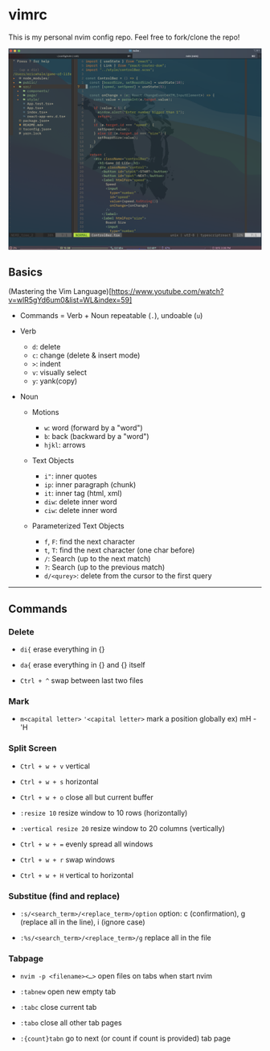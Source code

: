 # vimrc

This is my personal nvim config repo. Feel free to fork/clone the repo!

![Neovim screenshot](./screenshot/nvim-screenshot.png)

## Basics

(Mastering the Vim Language)[https://www.youtube.com/watch?v=wlR5gYd6um0&list=WL&index=59]

- Commands = Verb + Noun
  repeatable (`.`), undoable (`u`)

- Verb

  - `d`: delete
  - `c`: change (delete & insert mode)
  - `>`: indent
  - `v`: visually select
  - `y`: yank(copy)

- Noun

  - Motions

    - `w`: word (forward by a "word")
    - `b`: back (backward by a "word")
    - `hjkl`: arrows

  - Text Objects

    - `i"`: inner quotes
    - `ip`: inner paragraph (chunk)
    - `it`: inner tag (html, xml)
    - `diw`: delete inner word
    - `ciw`: delete inner word

  - Parameterized Text Objects

    - `f`, `F`: find the next character
    - `t`, `T`: find the next character (one char before)
    - `/`: Search (up to the next match)
    - `?`: Search (up to the previous match)
    - `d/<qurey>`: delete from the cursor to the first query

---

## Commands

### Delete

- `di{`
  erase everything in {}

- `da{`
  erase everything in {} and {} itself

- `Ctrl + ^`
  swap between last two files

### Mark

- `m<capital letter>` `'<capital letter>`
  mark a position globally
  ex) mH - 'H

### Split Screen

- `Ctrl + w + v`
  vertical

- `Ctrl + w + s`
  horizontal

- `Ctrl + w + o`
  close all but current buffer

- `:resize 10`
  resize window to 10 rows (horizontally)

- `:vertical resize 20`
  resize window to 20 columns (vertically)

- `Ctrl + w + =`
  evenly spread all windows

- `Ctrl + w + r`
  swap windows

- `Ctrl + w + H`
  vertical to horizontal

### Substitue (find and replace)

- `:s/<search_term>/<replace_term>/option`
  option: c (confirmation), g (replace all in the line), i (ignore case)

- `:%s/<search_term>/<replace_term>/g`
  replace all in the file

### Tabpage

- `nvim -p <filename><…>`
  open files on tabs when start nvim

- `:tabnew`
  open new empty tab

- `:tabc`
  close current tab

- `:tabo`
  close all other tab pages

- `:{count}tabn`
  go to next (or count if count is provided) tab page
